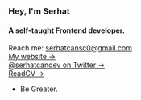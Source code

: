### Hey, I'm Serhat
#### A self-taught Frontend developer.

Reach me: serhatcansc0@gmail.com<br />
[My website &rarr;](https://serhatcan.dev)<br />
[@serhatcandev on Twitter &rarr;](https://twitter.com/serhatcandev)<br />
[ReadCV &rarr;](https://read.cv/serhatcan)<br />


- Be Greater.
